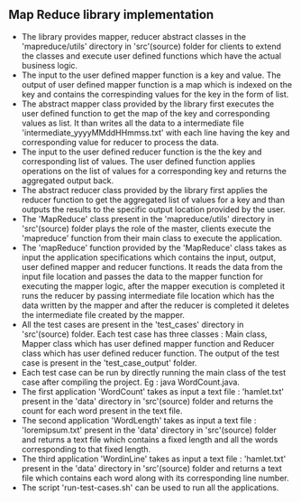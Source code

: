 ## Map Reduce library implementation

- The library provides mapper, reducer abstract classes in the 'mapreduce/utils' directory in 'src'(source) folder for clients to extend the classes and execute user defined functions which have the actual business logic. 
- The input to the user defined mapper function is a key and value. The output of user defined mapper function is a map which is indexed on the key and contains the correspinding values for the key in the form of list.
- The abstract mapper class provided by the library first executes the user defined function to get the map of the key and corresponding values as list. It than writes all the data to a intermediate file 'intermediate_yyyyMMddHHmmss.txt' with each line having the key and corresponding value for reducer to process the data.
- The input to the user defined reducer function is the the key and corresponding list of values. The user defined function applies operations on the list of values for a corresponding key and returns the aggregated output back. 
- The abstract reducer class provided by the library first applies the reducer function to get the aggregated list of values for a key and than outputs the results to the specific output location provided by the user.
- The 'MapReduce' class present in the 'mapreduce/utils' directory in 'src'(source) folder plays the role of the master, clients execute the 'mapreduce' function from their main class to execute the application. 
- The 'mapReduce' function provided by the 'MapReduce' class takes as input the application specifications which contains the input, output, user defined mapper and reducer functions. It reads the data from the input file location and passes the data to the mapper function for executing the mapper logic, after the mapper execution is completed it runs the reducer by passing intermediate file location which has the data written by the mapper and after the reducer is completed it deletes the intermediate file created by the mapper.
- All the test cases are present in the 'test_cases' directory in 'src'(source) folder. Each test case has three classes : Main class, Mapper class which has user defined mapper function and Reducer class which has user defined reducer function. The output of the test case is present in the 'test_case_output' folder.
- Each test case can be run by directly running the main class of the test case after compiling the project. Eg : java WordCount.java.
- The first application 'WordCount' takes as input a text file : 'hamlet.txt' present in the 'data' directory in 'src'(source) folder and returns the count for each word present in the text file. 
- The second application 'WordLength' takes as input a text file : 'loremipsum.txt' present in the 'data' directory in 'src'(source) folder and returns a text file which contains a fixed length and all the words corresponding to that fixed length.
- The third application 'WordinLine' takes as input a text file : 'hamlet.txt' present in the 'data' directory in 'src'(source) folder and returns a text file which contains each word along with its corresponding line number.
- The script 'run-test-cases.sh' can be used to run all the applications.
